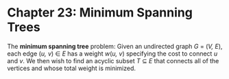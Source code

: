 # Chapter 23: Minimum Spanning Trees

The **minimum spanning tree** problem: Given an undirected graph _G_ = (_V, E_), each edge (_u, v_) ∈ _E_ has a weight _w_(_u, v_) specifying the cost to connect _u_ and _v_. We then wish to find an acyclic subset _T_ ⊆ _E_ that connects all of the vertices and whose total weight is minimized.
